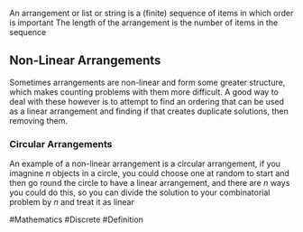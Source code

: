 An arrangement or list or string is a (finite) sequence of items in which order is important
The length of the arrangement is the number of items in the sequence
## Non-Linear Arrangements
Sometimes arrangements are non-linear and form some greater structure, which makes counting problems with them more difficult. A good way to deal with these however is to attempt to find an ordering that can be used as a linear arrangement and finding if that creates duplicate solutions, then removing them.
### Circular Arrangements
An example of a non-linear arrangement is a circular arrangement, if you imagnine $n$ objects in a circle, you could choose one at random to start and then go round the circle to have a linear arrangement, and there are $n$ ways you could do this, so you can divide the solution to your combinatorial problem by $n$ and treat it as linear

#Mathematics #Discrete #Definition